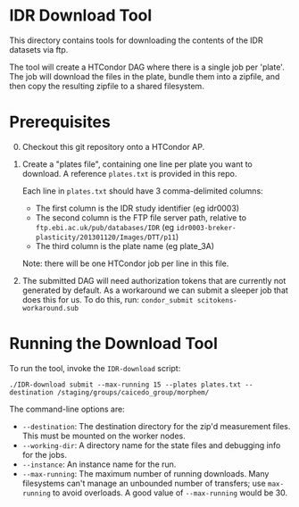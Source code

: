 
IDR Download Tool
===================================

This directory contains tools for downloading the
contents of the IDR datasets via ftp.

The tool will create a HTCondor DAG where there is a single job per
'plate'.  The job will download the files in the plate, bundle them
into a zipfile, and then copy the resulting zipfile to a shared filesystem.

Prerequisites
=============

0.  Checkout this git repository onto a HTCondor AP.
1.  Create a "plates file", containing one line per plate you want to
    download.  A reference `plates.txt` is provided in this repo.
    
    Each line in `plates.txt` should have 3 comma-delimited columns:
    - The first column is the IDR study identifier (eg idr0003)
    - The second column is the FTP file server path, relative to `ftp.ebi.ac.uk/pub/databases/IDR` (eg `idr0003-breker-plasticity/201301120/Images/DTT/p11`)
    - The third column is the plate name (eg plate_3A)

    Note: there will be one HTCondor job per line in this file.
2.  The submitted DAG will need authorization tokens that are currently not generated by default. As a workaround
    we can submit a sleeper job that does this for us. To do this, run:
    `condor_submit scitokens-workaround.sub`

Running the Download Tool
=========================

To run the tool, invoke the `IDR-download` script:

```
./IDR-download submit --max-running 15 --plates plates.txt --destination /staging/groups/caicedo_group/morphem/
```

The command-line options are:

- `--destination`: The destination directory for the zip'd measurement files.  This must be mounted on the worker nodes.
- `--working-dir`: A directory name for the state files and debugging info for the jobs.
- `--instance`: An instance name for the run.
- `--max-running`: The maximum number of running downloads.  Many filesystems can't manage an unbounded number of
  transfers; use `max-running` to avoid overloads.  A good value of `--max-running` would be 30.

